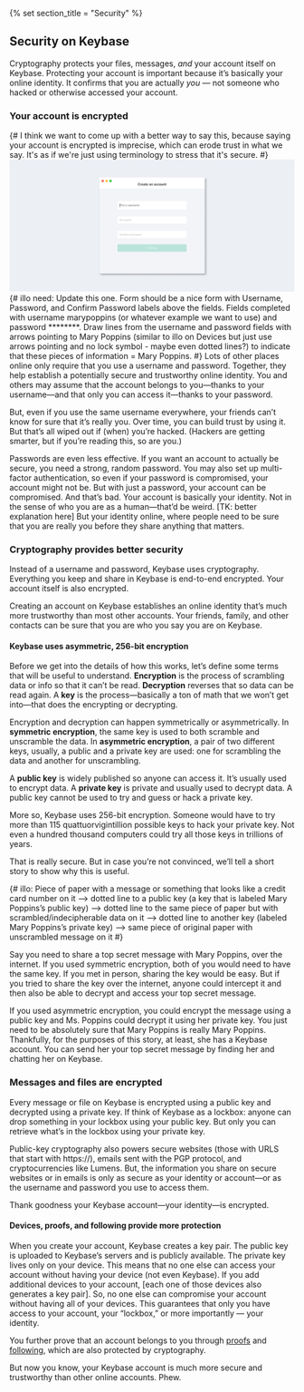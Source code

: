{% set section_title = "Security" %}

## Security on Keybase
Cryptography protects your files, messages, *and* your account itself on Keybase. Protecting your account is important because it’s basically your online identity. It confirms that you are actually *you* — not someone who hacked or otherwise accessed your account.

### Your account is encrypted
{# I think we want to come up with a better way to say this, because saying your account is encrypted is imprecise, which can erode trust in what we say. It's as if we're just using terminology to stress that it's secure. #}
![](/img/kb-signup.png)
{# illo need: Update this one. Form should be a nice form with Username, Password, and Confirm Password labels above the fields. Fields completed with username marypoppins (or whatever example we want to use) and password ********. Draw lines from the username and password fields with arrows pointing to Mary Poppins (similar to illo on Devices but just use arrows pointing and no lock symbol - maybe even dotted lines?) to indicate that these pieces of information = Mary Poppins. #}
Lots of other places online only require that you use a username and password. Together, they help establish a potentially secure and trustworthy online identity. You and others may assume that the account belongs to you—thanks to your username—and that only you can access it—thanks to your password.

But, even if you use the same username everywhere, your friends can’t know for sure that it’s really you. Over time, you can build trust by using it. But that’s all wiped out if (when) you’re hacked. (Hackers are getting smarter, but if you’re reading this, so are you.)

Passwords are even less effective. If you want an account to actually be secure, you need a strong, random password. You may also set up multi-factor authentication, so even if your password is compromised, your account might not be. But with just a password, your account can be compromised. And that’s bad. Your account is basically your identity. Not in the sense of who you are as a human—that’d be weird. [TK: better explanation here] But your identity online, where people need to be sure that you are really you before they share anything that matters.

### Cryptography provides better security
Instead of a username and password, Keybase uses cryptography. Everything you keep and share in Keybase is end-to-end encrypted. Your account itself is also encrypted.

Creating an account on Keybase establishes an online identity that’s much more  trustworthy than most other accounts. Your friends, family, and other contacts can be sure that you are who you say you are on Keybase.

#### Keybase uses asymmetric, 256-bit encryption
Before we get into the details of how this works, let’s define some terms that will be useful to understand. **Encryption** is the process of scrambling data or info so that it can’t be read. **Decryption** reverses that so data can be read again. A **key** is the process—basically a ton of math that we won’t get into—that does the encrypting or decrypting.

Encryption and decryption can happen symmetrically or asymmetrically. In **symmetric encryption**, the same key is used to both scramble and unscramble the data. In **asymmetric encryption**, a pair of two different keys, usually, a public and a private key are used: one for scrambling the data and another for unscrambling.

A **public key** is widely published so anyone can access it. It’s usually used to encrypt data. A **private key** is private and usually used to decrypt data. A public key cannot be used to try and guess or hack a private key.

More so, Keybase uses 256-bit encryption. Someone would have to try more than 115 quattuorvigintillion possible keys to hack your private key. Not even a hundred thousand computers could try all those keys in trillions of years.

That is really secure. But in case you’re not convinced, we’ll tell a short story to show why this is useful.

{# illo: Piece of paper with a message or something that looks like a credit card number on it —> dotted line to a public key (a key that is labeled Mary Poppins’s public key) —> dotted line to the same piece of paper but with scrambled/indecipherable data on it —> dotted line to another key (labeled Mary Poppins’s private key) —>  same piece of original paper with unscrambled message on it #}

Say you need to share a top secret message with Mary Poppins,  over the internet. If you used symmetric encryption, both of you would need to have the same key. If you met in person, sharing the key would be easy. But if you tried to share the key over the internet, anyone could intercept it and then also be able to decrypt and access your top secret message.

If you used asymmetric encryption, you could encrypt the message using a public key and Ms. Poppins could decrypt it using her private key. You just need to be absolutely sure that Mary Poppins is really Mary Poppins. Thankfully, for the purposes of this story, at least, she has a Keybase account. You can send her your top secret message by finding her and chatting her on Keybase.

### Messages and files are encrypted
Every message or file on Keybase is encrypted using a public key and decrypted using a private key. If think of Keybase as a lockbox: anyone can drop something in your lockbox using your public key. But only you can retrieve what’s in the lockbox using your private key.

Public-key cryptography also powers secure websites (those with URLS that start with https://), emails sent with the PGP protocol, and cryptocurrencies like Lumens. But, the information you share on secure websites or in emails is only as secure as your identity or account—or as the username and password you use to access them.

Thank goodness your Keybase account—your identity—is encrypted.

#### Devices, proofs, and following provide more protection
When you create your account, Keybase creates a key pair. The public key is uploaded to Keybase’s servers and is publicly available. The private key lives only on your device. This means that no one else can access your account without having your device (not even Keybase). If you add additional devices to your account, [each one of those devices also generates a key pair]. So, no one else can compromise your account without having all of your devices. This guarantees that only you have access to your account, your “lockbox,” or more importantly — your identity.

You further prove that an account belongs to you through [proofs](/account/proofs) and [following](/account/following), which are also protected by cryptography.

But now you know, your Keybase account is much more secure and trustworthy than other online accounts. Phew.
